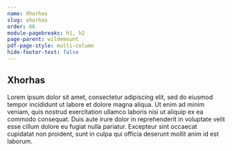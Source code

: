 ```yaml
---
name: Xhorhas
slug: xhorhas
order: 66
module-pagebreaks: h1, h2
page-parent: wildemount
pdf-page-style: multi-column
hide-footer-text: false
---
```

## Xhorhas
Lorem ipsum dolor sit amet, consectetur adipiscing elit, sed do eiusmod tempor incididunt ut labore et dolore magna aliqua. Ut enim ad minim veniam, quis nostrud exercitation ullamco laboris nisi ut aliquip ex ea commodo consequat. Duis aute irure dolor in reprehenderit in voluptate velit esse cillum dolore eu fugiat nulla pariatur. Excepteur sint occaecat cupidatat non proident, sunt in culpa qui officia deserunt mollit anim id est laborum.